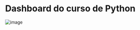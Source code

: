  # Dashboard do curso de Python
 ![image](https://github.com/user-attachments/assets/be342d40-30c4-4e60-b2f6-6807fc82ce4a)
